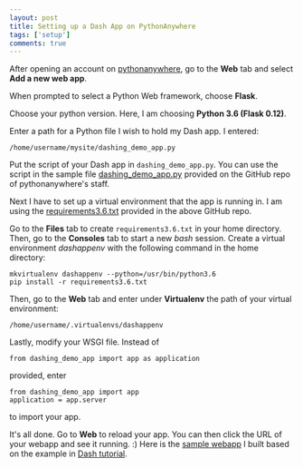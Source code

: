```yaml
---
layout: post
title: Setting up a Dash App on PythonAnywhere
tags: ['setup']
comments: true
---
```


After opening an account on [pythonanywhere](http://pythonanywhere.com), 
go to the **Web** tab and select **Add a new web app**.

When prompted to select a Python Web framework, choose **Flask**.

Choose your python version. Here, I am choosing **Python 3.6 (Flask 0.12)**.

Enter a path for a Python file I wish to hold my Dash app. I entered:

```
/home/username/mysite/dashing_demo_app.py
```

Put the script of your Dash app in `dashing_demo_app.py`. You can use the script in the sample file 
[dashing_demo_app.py](https://github.com/conradho/dashingdemo/blob/master/dashing_demo_app.py) 
provided on the GitHub repo of pythonanywhere's staff.

Next I have to set up a virtual environment that the app is running in. I am using the 
[requirements3.6.txt](https://github.com/conradho/dashingdemo/blob/master/requirements3.6.txt) 
provided in the above GitHub repo.

Go to the **Files** tab to create ```requirements3.6.txt``` in your home directory. Then, 
go to the **Consoles** tab to start a new *bash* session. 
Create a virtual environment *dashappenv* with the following command in the home directory:

```
mkvirtualenv dashappenv --python=/usr/bin/python3.6
pip install -r requirements3.6.txt
```
 
Then, go to the **Web** tab and enter under **Virtualenv** the path of your virtual environment:
```
/home/username/.virtualenvs/dashappenv
```

Lastly, modify your WSGI file. Instead of 
```
from dashing_demo_app import app as application
```
provided, enter
```
from dashing_demo_app import app
application = app.server
```
to import your app.

It's all done. Go to **Web** to reload your app. You can then click the URL of your webapp and see it running. :) 
Here is the [sample webapp](http://csyhuang.pythonanywhere.com) I built based on the example in 
[Dash tutorial](https://dash.plot.ly/getting-started).

